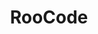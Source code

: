 ---
title: RooCode
description: RooCode is a cutting-edge platform or tool designed to simplify and enhance the coding experience for developers. Leveraging advanced AI and automation, RooCode assists with tasks like code generation, debugging, optimization, and real-time error detection. It aims to streamline development workflows, reduce manual effort, and improve code quality, making it an invaluable tool for developers of all skill levels. Whether you're building applications, debugging complex systems, or learning to code, RooCode empowers you to work smarter and faster.
tags: ["featured", "web", "presentation", "col"]
type: Free
link: https://github.com/RooVetGit/Roo-Code
image: https://styles.redditmedia.com/t5_dd2ytv/styles/communityIcon_rfye56mbawee1.png
---